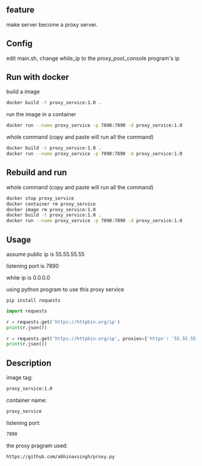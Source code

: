 ## feature

make server become a proxy server.

## Config

edit main.sh, change while_ip to the proxy_pool_console program's ip

## Run with docker

build a image
```sh
docker build -t proxy_service:1.0 .
```

run the image in a container
```sh
docker run --name proxy_service -p 7890:7890 -d proxy_service:1.0
```

whole command (copy and paste will run all the command)
```sh
docker build -t proxy_service:1.0 .
docker run --name proxy_service -p 7890:7890 -d proxy_service:1.0


```
## Rebuild and run

whole command (copy and paste will run all the command)
```sh
docker stop proxy_service
docker container rm proxy_service
docker image rm proxy_service:1.0
docker build -t proxy_service:1.0 .
docker run --name proxy_service -p 7890:7890 -d proxy_service:1.0


```

## Usage

assume public ip is 55.55.55.55

listening port is 7890

white ip is 0.0.0.0

using python program to use this proxy service

```
pip install requests
```

```py
import requests

r = requests.get('https://httpbin.org/ip')
print(r.json())

r = requests.get('https://httpbin.org/ip', proxies={'https': '55.55.55.55:7890'})
print(r.json())
```

## Description

image tag:
```sh
proxy_service:1.0
```

container name:
```sh
proxy_service
```

listening port:
```sh
7890
```

the proxy pragram used:
```sh
https://github.com/abhinavsingh/proxy.py
```